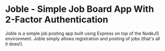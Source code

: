 # Joble - Simple Job Board App With 2-Factor Authentication

Joble is a simple job posting app built using Express on top of the NodeJS environment. Joble simply allows registration and posting of jobs (that's all it does!).

<!-- The main reason for this app is to run an application on the most secure port (port 443) while having 2FA (two-factor athentication) in place.

It's a part of a master's student project on authentication and web security the other part is a [web vulnerability scanner](https://pen-tester.herokuapp.com/). -->

